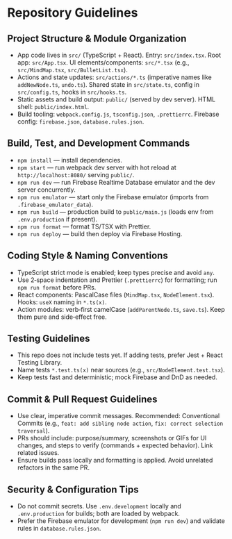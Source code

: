 # Repository Guidelines

## Project Structure & Module Organization
- App code lives in `src/` (TypeScript + React). Entry: `src/index.tsx`. Root app: `src/App.tsx`. UI elements/components: `src/*.tsx` (e.g., `src/MindMap.tsx`, `src/BulletList.tsx`).
- Actions and state updates: `src/actions/*.ts` (imperative names like `addNewNode.ts`, `undo.ts`). Shared state in `src/state.ts`, config in `src/config.ts`, hooks in `src/hooks.ts`.
- Static assets and build output: `public/` (served by dev server). HTML shell: `public/index.html`.
- Build tooling: `webpack.config.js`, `tsconfig.json`, `.prettierrc`. Firebase config: `firebase.json`, `database.rules.json`.

## Build, Test, and Development Commands
- `npm install` — install dependencies.
- `npm start` — run webpack dev server with hot reload at `http://localhost:8080/` serving `public/`.
- `npm run dev` — run Firebase Realtime Database emulator and the dev server concurrently.
- `npm run emulator` — start only the Firebase emulator (imports from `.firebase_emulator_data`).
- `npm run build` — production build to `public/main.js` (loads env from `.env.production` if present).
- `npm run format` — format TS/TSX with Prettier.
- `npm run deploy` — build then deploy via Firebase Hosting.

## Coding Style & Naming Conventions
- TypeScript strict mode is enabled; keep types precise and avoid `any`.
- Use 2‑space indentation and Prettier (`.prettierrc`) for formatting; run `npm run format` before PRs.
- React components: PascalCase files (`MindMap.tsx`, `NodeElement.tsx`). Hooks: `useX` naming in `*.ts(x)`.
- Action modules: verb‑first camelCase (`addParentNode.ts`, `save.ts`). Keep them pure and side‑effect free.

## Testing Guidelines
- This repo does not include tests yet. If adding tests, prefer Jest + React Testing Library.
- Name tests `*.test.ts(x)` near sources (e.g., `src/NodeElement.test.tsx`).
- Keep tests fast and deterministic; mock Firebase and DnD as needed.

## Commit & Pull Request Guidelines
- Use clear, imperative commit messages. Recommended: Conventional Commits (e.g., `feat: add sibling node action`, `fix: correct selection traversal`).
- PRs should include: purpose/summary, screenshots or GIFs for UI changes, and steps to verify (commands + expected behavior). Link related issues.
- Ensure builds pass locally and formatting is applied. Avoid unrelated refactors in the same PR.

## Security & Configuration Tips
- Do not commit secrets. Use `.env.development` locally and `.env.production` for builds; both are loaded by webpack.
- Prefer the Firebase emulator for development (`npm run dev`) and validate rules in `database.rules.json`.
